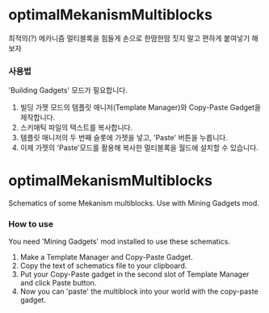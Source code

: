 # optimalMekanismMultiblocks
최적의(?) 메카니즘 멀티블록을 힘들게 손으로 한땀한땀 짓지 말고
편하게 붙여넣기 해보자

### 사용법
'Building Gadgets' 모드가 필요합니다.

1. 빌딩 가젯 모드의 템플릿 매니저(Template Manager)와 Copy-Paste Gadget을 제작합니다.
2. 스키매틱 파일의 텍스트를 복사합니다.
3. 템플릿 매니저의 두 번째 슬롯에 가젯을 넣고, 'Paste' 버튼을 누릅니다.
4. 이제 가젯의 'Paste'모드를 활용해 복사한 멀티블록을 월드에 설치할 수 있습니다.

# optimalMekanismMultiblocks
Schematics of some Mekanism multiblocks. Use with Mining Gadgets mod.

### How to use
You need 'Mining Gadgets' mod installed to use these schematics.

1. Make a Template Manager and Copy-Paste Gadget. 
2. Copy the text of schematics file to your clipboard.
3. Put your Copy-Paste gadget in the second slot of Template Manager and click Paste button.
4. Now you can 'paste' the multiblock into your world with the copy-paste gadget.
